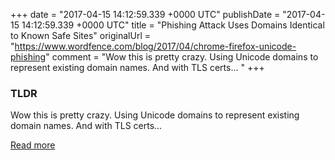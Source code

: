 +++
date = "2017-04-15 14:12:59.339 +0000 UTC"
publishDate = "2017-04-15 14:12:59.339 +0000 UTC"
title = "Phishing Attack Uses Domains Identical to Known Safe Sites"
originalUrl = "https://www.wordfence.com/blog/2017/04/chrome-firefox-unicode-phishing"
comment = "Wow this is pretty crazy. Using Unicode domains to represent existing domain names. And with TLS certs... "
+++

### TLDR

Wow this is pretty crazy. Using Unicode domains to represent existing domain names. And with TLS certs... 

[Read more](https://www.wordfence.com/blog/2017/04/chrome-firefox-unicode-phishing)
